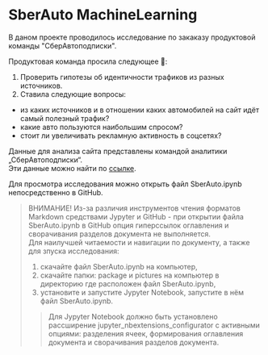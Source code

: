 # SberAuto MachineLearning

В даном проекте проводилось исследование по закаказу продуктовой команды "СберАвтоподписки".  
  
Продуктовая команда просила следующее 🧐:
1) Проверить гипотезы об идентичности трафиков из разных источников.
2) Ставила следующие вопросы:
- из каких источников и в отношении каких автомобилей на сайт идёт самый полезный трафик?
- какие авто пользуются наибольшим спросом?
- стоит ли увеличивать рекламную активность в соцсетях? 
  
  
Данные для анализа сайта представлены командой аналитики „СберАвтоподписки“.  
Эти данные можно найти по [ссылке](https://drive.google.com/drive/folders/1rA4o6KHH-M2KMvBLHp5DZ5gioF2q7hZw).


Для просмотра исследования можно открыть файл SberAuto.ipynb непосредственно в GitHub.
> ВНИМАНИЕ! Из-за различия инструментов чтения форматов Markdown средствами Jypyter и GitHub - при открытии файла SberAuto.ipynb в GitHub опция гиперссылок оглавления и сворачивания разделов документа не выполняется.  
> Для наилучшей читаемости и навигации по документу, а также для зпуска исследования:
> 1. скачайте файл SberAuto.ipynb на компьютер,
> 2. скачайте папки: package и pictures на компьютер в директорию где расположен файл SberAuto.ipynb,
> 3. установите и запустите Jypyter Notebook, запустите в нём файл SberAuto.ipynb.
>> Для Jypyter Notebook должно быть установлено рассширение jupyter_nbextensions_configurator с активными опциями: разделения ячеек, формирования оглавления документа и сворачивания разделов документа.
